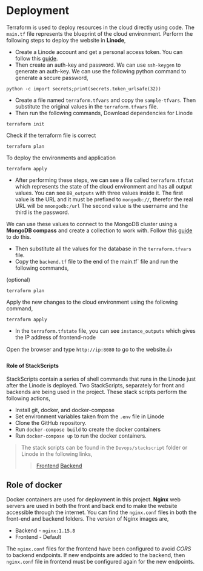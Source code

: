 # Deployment

Terraform is used to deploy resources in the cloud directly using code. The `main.tf` file represents the blueprint of the cloud environment. Perform the following steps to deploy the website in **Linode**,

- Create a Linode account and get a personal access token. You can follow this [guide](https://www.linode.com/docs/products/tools/linode-api/guides/get-access-token/).
- Then create an auth-key and password.
  We can use `ssh-keygen` to generate an auth-key.
  We can use the following python command to generate a secure password,

```
python -c import secrets;print(secrets.token_urlsafe(32))
```

- Create a file named `terraform.tfvars` and copy the `sample-tfvars`. Then substitute the original values in the `terraform.tfvars` file.
- Then run the following commands,
  Download dependencies for Linode

```
terraform init
```

Check if the terraform file is correct

```
terraform plan
```

To deploy the environments and application

```
terraform apply
```

- After performing these steps, we can see a file called `terraform.tfstat` which represents the state of the cloud environment and has all output values. You can see `DB_outputs` with three values inside it.
  The first value is the URL and it must be prefixed to `mongodb://`, therefor the real URL will be `mmongodb:/url`
  The second value is the username and the third is the password.

We can use these values to connect to the MongoDB cluster using a **MongoDB compass** and create a collection to work with. Follow this [guide](https://www.linode.com/docs/products/databases/managed-databases/guides/mongodb-connect/) to do this.

- Then substitute all the values for the database in the `terraform.tfvars` file.
- Copy the `backend.tf` file to the end of the main.tf` file and run the following commands,

(optional)

```
terraform plan
```

Apply the new changes to the cloud environment using the following command,

```
terraform apply
```

- In the `terraform.tfstate` file, you can see `instance_outputs` which gives the IP address of frontend-node

Open the browser and type `http://ip:8080` to go to the website.👍

#### Role of StackScripts

StackScripts contain a series of shell commands that runs in the Linode just after the Linode is deployed. Two StackScripts, separately for front and backends are being used in the project.
These stack scripts perform the following actions,

- Install git, docker, and docker-compose
- Set environment variables taken from the `.env` file in Linode
- Clone the GitHub repository.
- Run `docker-compose build` to create the docker containers
- Run `docker-compose up` to run the docker containers.

> The stack scripts can be found in the `Devops/stackscript` folder or Linode in the following links,
>
> > [Frontend](https://cloud.linode.com/stackscripts/1020122) [Backend](https://cloud.linode.com/stackscripts/1020123)

## Role of docker

Docker containers are used for deployment in this project. **Nginx** web servers are used in both the front and back end to make the website accessible through the internet. You can find the `nginx.conf` files in both the front-end and backend folders. The version of Nginx images are,

- Backend - `nginx:1.15.8`
- Frontend - Default

The `nginx.conf` files for the frontend have been configured to avoid _CORS_ to backend endpoints. If new endpoints are added to the backend, then `nginx.conf` file in frontend must be configured again for the new endpoints.

